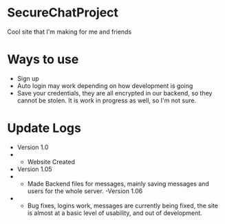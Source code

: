 # SecureChatProject
Cool site that I'm making for me and friends
# Ways to use
- Sign up
- Auto login may work depending on how development is going
- Save your credentials, they are all encrypted in our backend, so they cannot be stolen.
It is work in progress as well, so I'm not sure.
# Update Logs
- Version 1.0
- - Website Created
 - Version 1.05
 - - Made Backend files for messages, mainly saving messages and users for the whole server.
-Version 1.06
- - Bug fixes, logins work, messages are currently being fixed, the site is almost at a basic level of usability, and out of development.
